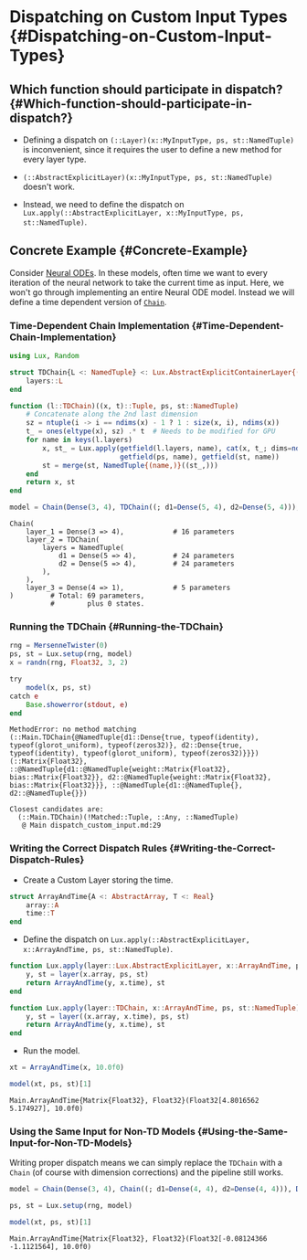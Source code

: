 
# Dispatching on Custom Input Types {#Dispatching-on-Custom-Input-Types}

## Which function should participate in dispatch? {#Which-function-should-participate-in-dispatch?}
- Defining a dispatch on `(::Layer)(x::MyInputType, ps, st::NamedTuple)` is inconvenient, since it requires the user to define a new method for every layer type.
  
- `(::AbstractExplicitLayer)(x::MyInputType, ps, st::NamedTuple)` doesn't work.
  
- Instead, we need to define the dispatch on `Lux.apply(::AbstractExplicitLayer, x::MyInputType, ps, st::NamedTuple)`.
  

## Concrete Example {#Concrete-Example}

Consider [Neural ODEs](https://implicit-layers-tutorial.org/neural_odes/). In these models, often time we want to every iteration of the neural network to take the current time as input. Here, we won't go through implementing an entire Neural ODE model. Instead we will define a time dependent version of [`Chain`](/api/Lux/layers#Lux.Chain).

### Time-Dependent Chain Implementation {#Time-Dependent-Chain-Implementation}

```julia
using Lux, Random

struct TDChain{L <: NamedTuple} <: Lux.AbstractExplicitContainerLayer{(:layers,)}
    layers::L
end

function (l::TDChain)((x, t)::Tuple, ps, st::NamedTuple)
    # Concatenate along the 2nd last dimension
    sz = ntuple(i -> i == ndims(x) - 1 ? 1 : size(x, i), ndims(x))
    t_ = ones(eltype(x), sz) .* t  # Needs to be modified for GPU
    for name in keys(l.layers)
        x, st_ = Lux.apply(getfield(l.layers, name), cat(x, t_; dims=ndims(x) - 1),
                           getfield(ps, name), getfield(st, name))
        st = merge(st, NamedTuple{(name,)}((st_,)))
    end
    return x, st
end

model = Chain(Dense(3, 4), TDChain((; d1=Dense(5, 4), d2=Dense(5, 4))), Dense(4, 1))
```


```
Chain(
    layer_1 = Dense(3 => 4),            # 16 parameters
    layer_2 = TDChain(
        layers = NamedTuple(
            d1 = Dense(5 => 4),         # 24 parameters
            d2 = Dense(5 => 4),         # 24 parameters
        ),
    ),
    layer_3 = Dense(4 => 1),            # 5 parameters
)         # Total: 69 parameters,
          #        plus 0 states.
```


### Running the TDChain {#Running-the-TDChain}

```julia
rng = MersenneTwister(0)
ps, st = Lux.setup(rng, model)
x = randn(rng, Float32, 3, 2)

try
    model(x, ps, st)
catch e
    Base.showerror(stdout, e)
end
```


```
MethodError: no method matching (::Main.TDChain{@NamedTuple{d1::Dense{true, typeof(identity), typeof(glorot_uniform), typeof(zeros32)}, d2::Dense{true, typeof(identity), typeof(glorot_uniform), typeof(zeros32)}}})(::Matrix{Float32}, ::@NamedTuple{d1::@NamedTuple{weight::Matrix{Float32}, bias::Matrix{Float32}}, d2::@NamedTuple{weight::Matrix{Float32}, bias::Matrix{Float32}}}, ::@NamedTuple{d1::@NamedTuple{}, d2::@NamedTuple{}})

Closest candidates are:
  (::Main.TDChain)(!Matched::Tuple, ::Any, ::NamedTuple)
   @ Main dispatch_custom_input.md:29
```


### Writing the Correct Dispatch Rules {#Writing-the-Correct-Dispatch-Rules}
- Create a Custom Layer storing the time.
  

```julia
struct ArrayAndTime{A <: AbstractArray, T <: Real}
    array::A
    time::T
end
```

- Define the dispatch on `Lux.apply(::AbstractExplicitLayer, x::ArrayAndTime, ps, st::NamedTuple)`.
  

```julia
function Lux.apply(layer::Lux.AbstractExplicitLayer, x::ArrayAndTime, ps, st::NamedTuple)
    y, st = layer(x.array, ps, st)
    return ArrayAndTime(y, x.time), st
end

function Lux.apply(layer::TDChain, x::ArrayAndTime, ps, st::NamedTuple)
    y, st = layer((x.array, x.time), ps, st)
    return ArrayAndTime(y, x.time), st
end
```

- Run the model.
  

```julia
xt = ArrayAndTime(x, 10.0f0)

model(xt, ps, st)[1]
```


```
Main.ArrayAndTime{Matrix{Float32}, Float32}(Float32[4.8016562 5.174927], 10.0f0)
```


### Using the Same Input for Non-TD Models {#Using-the-Same-Input-for-Non-TD-Models}

Writing proper dispatch means we can simply replace the `TDChain` with a `Chain` (of course with dimension corrections) and the pipeline still works.

```julia
model = Chain(Dense(3, 4), Chain((; d1=Dense(4, 4), d2=Dense(4, 4))), Dense(4, 1))

ps, st = Lux.setup(rng, model)

model(xt, ps, st)[1]
```


```
Main.ArrayAndTime{Matrix{Float32}, Float32}(Float32[-0.08124366 -1.1121564], 10.0f0)
```

